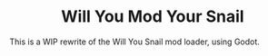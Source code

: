 <center>
	<h1>Will You Mod Your Snail</h1>
</center>

This is a WIP rewrite of the Will You Snail mod loader, using Godot.
